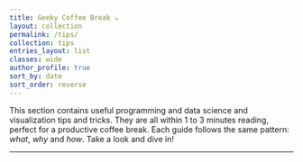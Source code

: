 ```yaml
---
title: Geeky Coffee Break ☕️
layout: collection
permalink: /tips/
collection: tips
entries_layout: list
classes: wide
author_profile: true
sort_by: date
sort_order: reverse
---
```


This section contains useful programming and data science and visualization tips and tricks.
They are all within 1 to 3 minutes reading, perfect for a productive coffee break.
Each guide follows the same pattern: *what*, *why* and *how*. Take a look and dive in!

<hr>